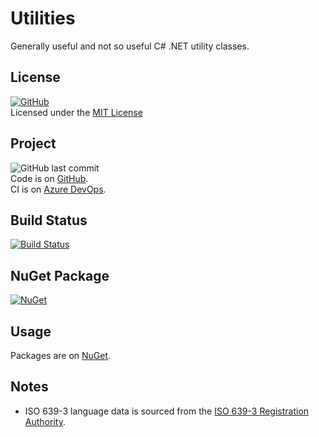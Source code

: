 # Utilities

Generally useful and not so useful C# .NET utility classes.

## License

[![GitHub](https://img.shields.io/github/license/ptr727/Utilities)](./LICENSE)  
Licensed under the [MIT License](./LICENSE)

## Project

![GitHub last commit](https://img.shields.io/github/last-commit/ptr727/utilities?logo=github)  
Code is on [GitHub](https://github.com/ptr727/Utilities).   
CI is on [Azure DevOps](https://dev.azure.com/pieterv/Utilities).

## Build Status

[![Build Status](https://dev.azure.com/pieterv/Utilities/_apis/build/status/Utilities-YAML-CI?branchName=master)](https://dev.azure.com/pieterv/Utilities/_build/latest?definitionId=29&branchName=master)

## NuGet Package

[![NuGet](https://img.shields.io/nuget/v/InsaneGenius.Utilities?logo=nuget)](https://www.nuget.org/packages/InsaneGenius.Utilities/)

## Usage

Packages are on [NuGet](https://www.nuget.org/packages/InsaneGenius.Utilities/).

## Notes

- ISO 639-3 language data is sourced from the [ISO 639-3 Registration Authority](https://iso639-3.sil.org/code_tables/download_tables).
